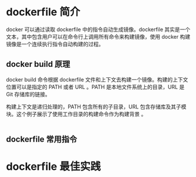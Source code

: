 # dockerfile 简介

docker 可以通过读取 dockerfile 中的指令自动生成镜像。dockerfile 其实是一个文本，其中包含用户可以在命令行上调用所有命令来构建镜像，使用 docker 构建镜像是一个连续执行指令自动构建的过程。

## docker build 原理

docker build 命令根据 dockerfile 文件和上下文去构建一个镜像。构建的上下文位置可以是指定的 PATH 或者 URL 。PATH 是本地文件系统上的目录，URL 是 Git 存储库的链接。

构建上下文是递归处理的，PATH 包含所有的子目录，URL 包含存储库及其子模块。这个例子展示了使用工作目录的构建命令作为构建背景 。

```

```



## dockerfile 常用指令



# dockerfile 最佳实践

